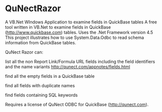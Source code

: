 # QuNectRazor
A VB.Net WIndows Application to examine fields in QuickBase tables
A free tool written in VB.Net to examine fields in QuickBase (http://www.quickbase.com) tables. Uses the .Net Framework version 4.5 This project illustrates how to use System.Data.Odbc to read schema information from QuickBase tables.

QuNect Razor can:

list all the non Report Link/Formula URL fields including the field identifiers and the name variants http://qunect.com/appnotes/fields.html

find all the empty fields in a QuickBase table

find all fields with duplicate names

find fields containing SQL keywords

Requires a license of QuNect ODBC for QuickBase (http://qunect.com).

